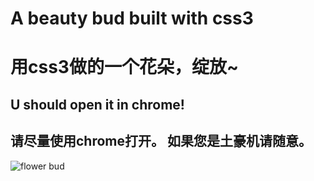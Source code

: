 # A beauty bud built with css3

# 用css3做的一个花朵，绽放~

## U should open it in chrome! 

## 请尽量使用chrome打开。 如果您是土豪机请随意。

![flower bud](https://raw.githubusercontent.com/shalldie/bud-css3/master/img/bud.png)

